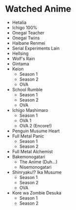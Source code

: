# Watched Anime

- Hetalia
- Ichigo 100%
- Onegai Teacher
- Onegai Twins
- Haibane Renmei
- Serial Experiments Lain
- Hellsing
- Wolf's Rain
- Gintama
- Keion
	- Season 1
	- Season 2
	- OVA
- School Rumble
	- Season 1
	- Season 2
	- OVA
- Ichigo Mashimaro
	- Season 1
	- OVA 1
	- OVA 2 (Encore!)
- Penguin Musume Heart
- Full Metal Panic
	- Season 1
	- Season 2
- Full Metal Alchemist
- Bakemonogatari
	- The Anime (Duh…)
	- Nisemonogatari
- Shinryaku!? Ika Musume
	- Season 1
	- Season 2
	- OVA
- Kore wa Zombie Desuka
	- Season 1
	- Season 2

